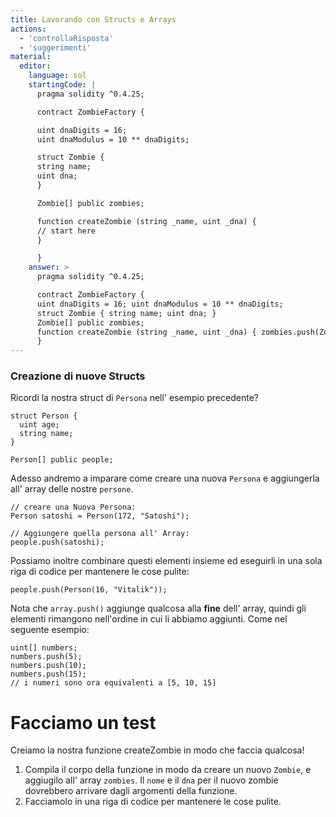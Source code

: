 ```yaml
---
title: Lavorando con Structs e Arrays
actions:
  - 'controllaRisposta'
  - 'suggerimenti'
material:
  editor:
    language: sol
    startingCode: |
      pragma solidity ^0.4.25;

      contract ZombieFactory {

      uint dnaDigits = 16;
      uint dnaModulus = 10 ** dnaDigits;

      struct Zombie {
      string name;
      uint dna;
      }

      Zombie[] public zombies;

      function createZombie (string _name, uint _dna) {
      // start here
      }

      }
    answer: >
      pragma solidity ^0.4.25;

      contract ZombieFactory {
      uint dnaDigits = 16; uint dnaModulus = 10 ** dnaDigits;
      struct Zombie { string name; uint dna; }
      Zombie[] public zombies;
      function createZombie (string _name, uint _dna) { zombies.push(Zombie(_name, _dna)); }
      }
---
```

### Creazione di nuove Structs

Ricordi la nostra struct di `Persona` nell' esempio precedente?

    struct Person {
      uint age;
      string name;
    }
    
    Person[] public people;
    

Adesso andremo a imparare come creare una nuova `Persona` e aggiungerla all' array delle nostre `persone`.

    // creare una Nuova Persona:
    Person satoshi = Person(172, "Satoshi");
    
    // Aggiungere quella persona all' Array:
    people.push(satoshi);
    

Possiamo inoltre combinare questi elementi insieme ed eseguirli in una sola riga di codice per mantenere le cose pulite:

    people.push(Person(16, "Vitalik"));
    

Nota che `array.push()` aggiunge qualcosa alla **fine** dell' array, quindi gli elementi rimangono nell'ordine in cui li abbiamo aggiunti. Come nel seguente esempio:

    uint[] numbers;
    numbers.push(5);
    numbers.push(10);
    numbers.push(15);
    // i numeri sono ora equivalenti a [5, 10, 15]
    

# Facciamo un test

Creiamo la nostra funzione createZombie in modo che faccia qualcosa!

1. Compila il corpo della funzione in modo da creare un nuovo `Zombie`, e aggiugilo all' array `zombies`. Il `nome` e il `dna` per il nuovo zombie dovrebbero arrivare dagli argomenti della funzione.
2. Facciamolo in una riga di codice per mantenere le cose pulite.